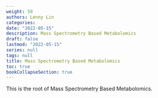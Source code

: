 ```yaml
---
weight: 50
authors: Lenny Lin
categories: 
date: "2022-05-15"
description: Mass Spectrometry Based Metabolomics
draft: false
lastmod: "2022-05-15"
series: null
tags: null
title: Mass Spectrometry Based Metabolomics
toc: true
bookCollapseSection: true
---
```


This is the root of Mass Spectrometry Based Metabolomics.

